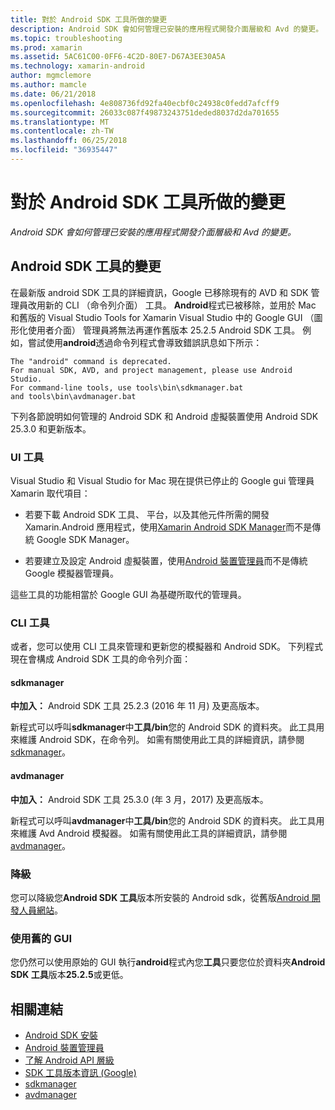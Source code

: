 ```yaml
---
title: 對於 Android SDK 工具所做的變更
description: Android SDK 會如何管理已安裝的應用程式開發介面層級和 Avd 的變更。
ms.topic: troubleshooting
ms.prod: xamarin
ms.assetid: 5AC61C00-0FF6-4C2D-80E7-D67A3EE30A5A
ms.technology: xamarin-android
author: mgmclemore
ms.author: mamcle
ms.date: 06/21/2018
ms.openlocfilehash: 4e808736fd92fa40ecbf0c24938c0fedd7afcff9
ms.sourcegitcommit: 26033c087f49873243751deded8037d2da701655
ms.translationtype: MT
ms.contentlocale: zh-TW
ms.lasthandoff: 06/25/2018
ms.locfileid: "36935447"
---
```

# <a name="changes-to-the-android-sdk-tooling"></a>對於 Android SDK 工具所做的變更

_Android SDK 會如何管理已安裝的應用程式開發介面層級和 Avd 的變更。_

## <a name="changes-to-android-sdk-tooling"></a>Android SDK 工具的變更

在最新版 android SDK 工具的詳細資訊，Google 已移除現有的 AVD 和 SDK 管理員改用新的 CLI （命令列介面） 工具。 **Android**程式已被移除，並用於 Mac 和舊版的 Visual Studio Tools for Xamarin Visual Studio 中的 Google GUI （圖形化使用者介面） 管理員將無法再運作舊版本 25.2.5 Android SDK 工具。 例如，嘗試使用**android**透過命令列程式會導致錯誤訊息如下所示：

```shell
The "android" command is deprecated.
For manual SDK, AVD, and project management, please use Android Studio.
For command-line tools, use tools\bin\sdkmanager.bat
and tools\bin\avdmanager.bat
```

下列各節說明如何管理的 Android SDK 和 Android 虛擬裝置使用 Android SDK 25.3.0 和更新版本。

### <a name="ui-tools"></a>UI 工具

Visual Studio 和 Visual Studio for Mac 現在提供已停止的 Google gui 管理員 Xamarin 取代項目：

-   若要下載 Android SDK 工具、 平台，以及其他元件所需的開發 Xamarin.Android 應用程式，使用[Xamarin Android SDK Manager](~/android/get-started/installation/android-sdk.md)而不是傳統 Google SDK Manager。

-   若要建立及設定 Android 虛擬裝置，使用[Android 裝置管理員](~/android/get-started/installation/android-emulator/device-manager.md)而不是傳統 Google 模擬器管理員。

這些工具的功能相當於 Google GUI 為基礎所取代的管理員。

### <a name="cli-tools"></a>CLI 工具

或者，您可以使用 CLI 工具來管理和更新您的模擬器和 Android SDK。 下列程式現在會構成 Android SDK 工具的命令列介面：

#### <a name="sdkmanager"></a>sdkmanager

**中加入：** Android SDK 工具 25.2.3 (2016 年 11 月) 及更高版本。

新程式可以呼叫**sdkmanager**中**工具/bin**您的 Android SDK 的資料夾。 此工具用來維護 Android SDK，在命令列。 如需有關使用此工具的詳細資訊，請參閱[sdkmanager](https://developer.android.com/studio/command-line/sdkmanager.html)。

#### <a name="avdmanager"></a>avdmanager

**中加入：** Android SDK 工具 25.3.0 (年 3 月，2017) 及更高版本。

新程式可以呼叫**avdmanager**中**工具/bin**您的 Android SDK 的資料夾。 此工具用來維護 Avd Android 模擬器。 如需有關使用此工具的詳細資訊，請參閱[avdmanager](https://developer.android.com/studio/command-line/avdmanager.html)。

### <a name="downgrading"></a>降級

您可以降級您**Android SDK 工具**版本所安裝的 Android sdk，從舊版[Android 開發人員網站](https://developer.android.com/studio/index.html)。

### <a name="using-the-old-gui"></a>使用舊的 GUI

您仍然可以使用原始的 GUI 執行**android**程式內您**工具**只要您位於資料夾**Android SDK 工具**版本**25.2.5**或更低。


## <a name="related-links"></a>相關連結

- [Android SDK 安裝](~/android/get-started/installation/android-sdk.md)
- [Android 裝置管理員](~/android/get-started/installation/android-emulator/device-manager.md)
- [了解 Android API 層級](~/android/app-fundamentals/android-api-levels.md)
- [SDK 工具版本資訊 (Google)](https://developer.android.com/studio/releases/sdk-tools.html)
- [sdkmanager](https://developer.android.com/studio/command-line/sdkmanager.html)
- [avdmanager](https://developer.android.com/studio/command-line/avdmanager.html)
